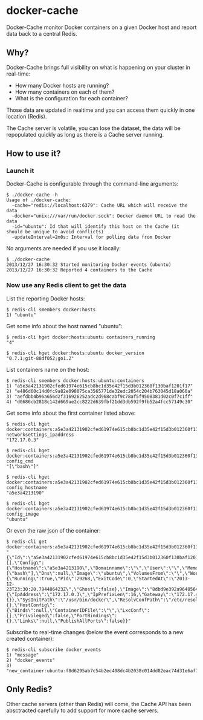 docker-cache
============

Docker-Cache monitor Docker containers on a given Docker host and report data back to a central Redis.


Why?
----

Docker-Cache brings full visibility on what is happening on your cluster in real-time:

- How many Docker hosts are running?
- How many containers on each of them?
- What is the configuration for each container?

Those data are updated in realtime and you can access them quickly in one location (Redis).

The Cache server is volatile, you can lose the dataset, the data will be repopulated quickly as long as
there is a Cache server running.


How to use it?
--------------

### Launch it

Docker-Cache is configurable through the command-line arguments:

```
$ ./docker-cache -h
Usage of ./docker-cache:
  -cache="redis://localhost:6379": Cache URL which will receive the data
  -docker="unix:///var/run/docker.sock": Docker daemon URL to read the data
  -id="ubuntu": Id that will identify this host on the Cache (it should be unique to avoid conflicts)
  -updateInterval=2m0s: Interval for polling data from Docker
```

No arguments are needed if you use it locally:

```
$ ./docker-cache
2013/12/27 16:30:32 Started monitoring Docker events (ubuntu)
2013/12/27 16:30:32 Reported 4 containers to the Cache
```

### Now use any Redis client to get the data

List the reporting Docker hosts:

```
$ redis-cli smembers docker:hosts
1) "ubuntu"
```

Get some info about the host named "ubuntu":

```
$ redis-cli hget docker:hosts:ubuntu containers_running
"4"

$ redis-cli hget docker:hosts:ubuntu docker_version
"0.7.1;git-88df052;go1.2"
```

List containers name on the host:

```
$ redis-cli smembers docker:hosts:ubuntu:containers
1) "a5e3a42131902cfed61974e615cb8bc1d35e42f15d3b012360f130baf1201f17"
2) "e486d60c14d0fc9a82e098075ca3565771de32edc2054c204b763045d18a060a"
3) "aefdbb4b96a656d2f316926252adc2d968cabf9c78af5f9508381d02c0f7c1ff"
4) "d0686cb2818c142d669ae2cc8222d639fbf21dd3db592f9fb52a4fcc57149c30"
```

Get some info about the first container listed above:

```
$ redis-cli hget docker:containers:a5e3a42131902cfed61974e615cb8bc1d35e42f15d3b012360f130baf1201f17 networksettings_ipaddress
"172.17.0.3"

$ redis-cli hget docker:containers:a5e3a42131902cfed61974e615cb8bc1d35e42f15d3b012360f130baf1201f17 config_cmd
"[\"bash\"]"

$ redis-cli hget docker:containers:a5e3a42131902cfed61974e615cb8bc1d35e42f15d3b012360f130baf1201f17 config_hostname
"a5e3a4213190"

$ redis-cli hget docker:containers:a5e3a42131902cfed61974e615cb8bc1d35e42f15d3b012360f130baf1201f17 config_image
"ubuntu"
```

Or even the raw json of the container:

```
$ redis-cli get docker:containers:a5e3a42131902cfed61974e615cb8bc1d35e42f15d3b012360f130baf1201f17:json
"{\"Id\":\"a5e3a42131902cfed61974e615cb8bc1d35e42f15d3b012360f130baf1201f17\",\"Create\":\"\",\"Path\":\"bash\",\"Args\":[],\"Config\":{\"Hostname\":\"a5e3a4213190\",\"Domainname\":\"\",\"User\":\"\",\"Memory\":0,\"MemorySwap\":0,\"CpuShares\":0,\"AttachStdin\":false,\"AttachStdout\":false,\"AttachStderr\":false,\"Tty\":true,\"OpenStdin\":true,\"StdinOnce\":false,\"Env\":null,\"Cmd\":[\"bash\"],\"Dns\":null,\"Image\":\"ubuntu\",\"VolumesFrom\":\"\",\"WorkingDir\":\"\",\"Entrypoint\":null,\"NetworkDisabled\":false},\"State\":{\"Running\":true,\"Pid\":29268,\"ExitCode\":0,\"StartedAt\":\"2013-12-23T23:30:20.794486423Z\",\"Ghost\":false},\"Image\":\"8dbd9e392a964056420e5d58ca5cc376ef18e2de93b5cc90e868a1bbc8318c1c\",\"NetworkSettings\":{\"IpAddress\":\"172.17.0.3\",\"IpPrefixLen\":16,\"Gateway\":\"172.17.42.1\",\"Bridge\":\"docker0\",\"Ports\":{}},\"SysInitPath\":\"/usr/bin/docker\",\"ResolvConfPath\":\"/etc/resolv.conf\",\"Volumes\":{},\"HostConfig\":{\"Binds\":null,\"ContainerIDFile\":\"\",\"LxcConf\":[],\"Privileged\":false,\"PortBindings\":{},\"Links\":null,\"PublishAllPorts\":false}}"
```

Subscribe to real-time changes (below the event corresponds to a new created container):

```
$ redis-cli subscribe docker_events
1) "message"
2) "docker_events"
3) "new_container:ubuntu:f8d6295ab7c54b2ec408dc4b2038c014dd82eac74d31e6af711c5378d2644bf4"
```


Only Redis?
-----------

Other cache servers (other than Redis) will come, the Cache API has been absctracted carefully to add
support for more cache servers.
